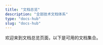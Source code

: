 ```yaml
---
title: "文档总览"
description: "全部技术文档体系"
type: "docs-hub"
slug: "docs-hub"
---
```

欢迎来到文档总览页面，以下是可用的文档集合。
